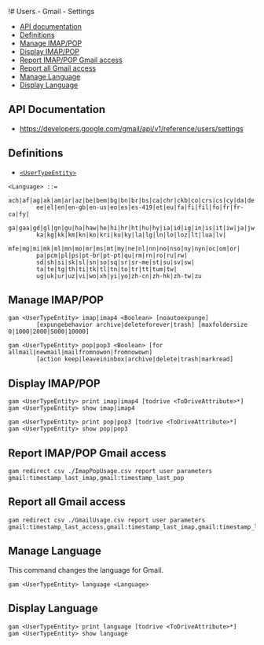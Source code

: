 !# Users - Gmail - Settings
- [API documentation](#api-documentation)
- [Definitions](#definitions)
- [Manage IMAP/POP](#manage-imappop)
- [Display IMAP/POP](#display-imappop)
- [Report IMAP/POP Gmail access](#report-imappop-gmail-access)
- [Report all Gmail access](#report-all-gmail-access)
- [Manage Language](#manage-language)
- [Display Language](#display-language)

## API Documentation
* https://developers.google.com/gmail/api/v1/reference/users/settings

## Definitions
* [`<UserTypeEntity>`](Collections-of-Users)

```
<Language> ::=
        ach|af|ag|ak|am|ar|az|be|bem|bg|bn|br|bs|ca|chr|ckb|co|crs|cs|cy|da|de|
        ee|el|en|en-gb|en-us|eo|es|es-419|et|eu|fa|fi|fil|fo|fr|fr-ca|fy|
        ga|gaa|gd|gl|gn|gu|ha|haw|he|hi|hr|ht|hu|hy|ia|id|ig|in|is|it|iw|ja|jw|
        ka|kg|kk|km|kn|ko|kri|ku|ky|la|lg|ln|lo|loz|lt|lua|lv|
        mfe|mg|mi|mk|ml|mn|mo|mr|ms|mt|my|ne|nl|nn|no|nso|ny|nyn|oc|om|or|
        pa|pcm|pl|ps|pt-br|pt-pt|qu|rm|rn|ro|ru|rw|
        sd|sh|si|sk|sl|sn|so|sq|sr|sr-me|st|su|sv|sw|
        ta|te|tg|th|ti|tk|tl|tn|to|tr|tt|tum|tw|
        ug|uk|ur|uz|vi|wo|xh|yi|yo|zh-cn|zh-hk|zh-tw|zu
```
## Manage IMAP/POP
```
gam <UserTypeEntity> imap|imap4 <Boolean> [noautoexpunge]
        [expungebehavior archive|deleteforever|trash] [maxfoldersize 0|1000|2000|5000|10000]

gam <UserTypeEntity> pop|pop3 <Boolean> [for allmail|newmail|mailfromnowon|fromnowown]
        [action keep|leaveininbox|archive|delete|trash|markread]
```
## Display IMAP/POP
```
gam <UserTypeEntity> print imap|imap4 [todrive <ToDriveAttribute>*]
gam <UserTypeEntity> show imap|imap4

gam <UserTypeEntity> print pop|pop3 [todrive <ToDriveAttribute>*]
gam <UserTypeEntity> show pop|pop3
```

## Report IMAP/POP Gmail access
```
gam redirect csv ./ImapPopUsage.csv report user parameters gmail:timestamp_last_imap,gmail:timestamp_last_pop
```

## Report all Gmail access
```
gam redirect csv ./GmailUsage.csv report user parameters gmail:timestamp_last_access,gmail:timestamp_last_imap,gmail:timestamp_last_interaction,gmail:timestamp_last_pop,gmail:timestamp_last_webmail
```

## Manage Language
This command changes the language for Gmail.
```
gam <UserTypeEntity> language <Language>
```

## Display Language
```
gam <UserTypeEntity> print language [todrive <ToDriveAttribute>*]
gam <UserTypeEntity> show language
```
